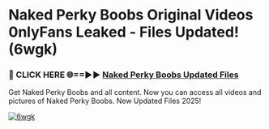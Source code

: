 # Naked Perky Boobs Original Videos 0nlyFans Leaked - Files Updated! (6wgk)

<h3>🔴 CLICK HERE 🌐==►► <a href="https://tinyurl.com/yckcrads" rel="nofollow">Naked Perky Boobs Updated Files</a></h3>

Get Naked Perky Boobs and all content. Now you can access all videos and pictures of Naked Perky Boobs. New Updated Files 2025!

[![6wgk](https://i.imgur.com/hpKpOFt.gif)](https://tinyurl.com/yckcrads)
